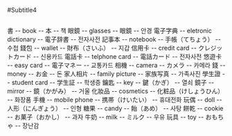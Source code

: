 #Subtitle4

##

書 -- book -- 本 -- 책
眼鏡 -- glasses -- 眼鏡 -- 안경
電子字典 -- eletronic dictionary -- 電子辞書 -- 전자사전
記事本 -- notebook -- 手帳（てちょう） -- 수첩
錢包 -- wallet -- 財布（さいふ） -- 지갑
信用卡 -- credit card -- クレジットカード -- 신용카드
電話卡 -- telphone card -- 電話カード -- 전자사전
悠遊卡 -- easy card -- 電子マネー -- 교통카드
相機 -- camera -- カメラ -- 카메라
錢 -- money -- お金 -- 돈
家人相片 -- family picture -- 家族写真 -- 가족사진
學生證 -- student card -- 学生証 -- 학생증
鑰匙 -- key -- 鍵（かぎ） -- 열쇠
鏡子 -- mirror -- 鏡（かがみ） -- 거울
化妝品 -- cosmetics -- 化粧品（けしょうひん） -- 화장품
手機 -- mobile phone -- 携帯（けいたい） -- 휴대전화
玩偶 -- doll -- 人形（にんぎょう） -- 인형
糖果 -- candy -- 飴（あめ） -- 사탕
餅乾 -- cookie -- お菓子（おかし） -- 과자
牛奶 -- milk -- ミルク -- 우유
玩具 -- toy -- おもちゃ -- 장난감
